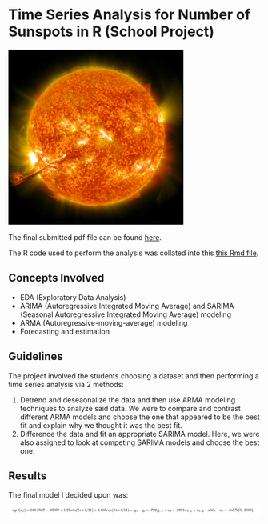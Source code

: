 # Time Series Analysis for Number of Sunspots in R (School Project)

<img src = "nasa-JHyiw_dpALk-unsplash.jpg" alt = "" width = "350" height = "350">

The final submitted pdf file can be found [here](https://github.com/sheldonkappel/sunspots_time_series_analysis/blob/main/STAT%205550%20Final%20Project.pdf).

The R code used to perform the analysis was collated into this [this Rmd file](https://github.com/sheldonkappel/sunspots_time_series_analysis/blob/main/STAT_5550_Project.Rmd).

## Concepts Involved
* EDA (Exploratory Data Analysis)
* ARIMA (Autoregressive Integrated Moving Average) and SARIMA (Seasonal Autoregressive Integrated Moving Average) modeling
* ARMA (Autoregressive-moving-average) modeling
* Forecasting and estimation

## Guidelines
The project involved the students choosing a dataset and then performing a time series analysis via 2 methods:

1. Detrend and deseaonalize the data and then use ARMA modeling techniques to analyze said data. We were to compare and contrast different ARMA models and choose the one that appeared to be the best fit and explain why we thought it was the best fit.
2. Difference the data and fit an appropriate SARIMA model. Here, we were also assigned to look at competing SARIMA models and choose the best one.

## Results
The final model I decided upon was:

<img src = "Capture.PNG" alt = "">
